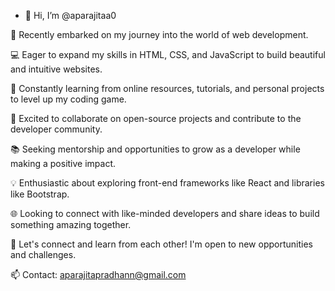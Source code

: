 - 👋 Hi, I’m @aparajitaa0

🌱 Recently embarked on my journey into the world of web development.

💻 Eager to expand my skills in HTML, CSS, and JavaScript to build beautiful and intuitive websites.

🚀 Constantly learning from online resources, tutorials, and personal projects to level up my coding game.

🔧 Excited to collaborate on open-source projects and contribute to the developer community.

📚 Seeking mentorship and opportunities to grow as a developer while making a positive impact.

💡 Enthusiastic about exploring front-end frameworks like React and libraries like Bootstrap.

🌐 Looking to connect with like-minded developers and share ideas to build something amazing together.

🤝 Let's connect and learn from each other! I'm open to new opportunities and challenges.

📫 Contact: aparajitapradhann@gmail.com

<!---
aparajitaa0/aparajitaa0 is a ✨ special ✨ repository because its `README.md` (this file) appears on your GitHub profile.
You can click the Preview link to take a look at your changes.
--->

